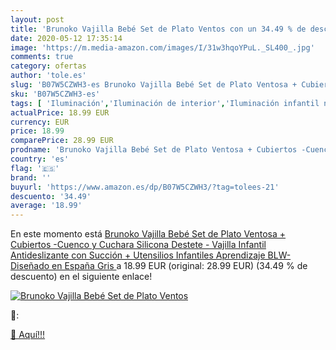 ```yaml
---
layout: post
title: 'Brunoko Vajilla Bebé Set de Plato Ventos con un 34.49 % de descuento'
date: 2020-05-12 17:35:14
image: 'https://m.media-amazon.com/images/I/31w3hqoYPuL._SL400_.jpg'
comments: true
category: ofertas
author: 'tole.es'
slug: 'B07W5CZWH3-es Brunoko Vajilla Bebé Set de Plato Ventosa + Cubiertos...'
sku: 'B07W5CZWH3-es'
tags: [ 'Iluminación','Iluminación de interior','Iluminación infantil nocturna','Lámparas e iluminación infantil','bebé', ]
actualPrice: 18.99 EUR
currency: EUR
price: 18.99
comparePrice: 28.99 EUR
prodname: 'Brunoko Vajilla Bebé Set de Plato Ventosa + Cubiertos -Cuenco y Cuchara Silicona Destete - Vajilla Infantil Antideslizante con Succión + Utensilios Infantiles Aprendizaje BLW-Diseñado en España  Gris '
country: 'es'
flag: '🇪🇸'
brand: ''
buyurl: 'https://www.amazon.es/dp/B07W5CZWH3/?tag=tolees-21'
descuento: '34.49'
average: '18.99'
---
```


En este momento está [Brunoko Vajilla Bebé Set de Plato Ventosa + Cubiertos -Cuenco y Cuchara Silicona Destete - Vajilla Infantil Antideslizante con Succión + Utensilios Infantiles Aprendizaje BLW-Diseñado en España  Gris ](https://www.amazon.es/dp/B07W5CZWH3/?tag=tolees-21) a 18.99 EUR (original: 28.99 EUR) (34.49 %  de descuento) en el siguiente enlace!

[![Brunoko Vajilla Bebé Set de Plato Ventos](https://m.media-amazon.com/images/I/31w3hqoYPuL._SL400_.jpg)](https://www.amazon.es/dp/B07W5CZWH3/?tag=tolees-21)

🔎:


[🛒 Aquí!!!](https://www.amazon.es/dp/B07W5CZWH3/?tag=tolees-21)
